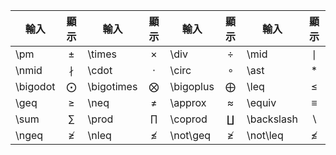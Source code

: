 
| 輸入     |    顯示    | 輸入       |     顯示     | 輸入      |    顯示     | 輸入       |     顯示     |
| -------- |:----------:| ---------- |:------------:| --------- |:-----------:| ---------- |:------------:|
| \pm      |   $\pm$    | \times     |   $\times$   | \div      |   $\div$    | \mid       |    $\mid$    |
| \nmid    |  $\nmid$   | \cdot      |   $\cdot$    | \circ     |   $\circ$   | \ast       |    $\ast$    |
| \bigodot | $\bigodot$ | \bigotimes | $\bigotimes$ | \bigoplus | $\bigoplus$ | \leq       |    $\leq$    |
| \geq     |   $\geq$   | \neq       |    $\neq$    | \approx   |  $\approx$  | \equiv     |   $\equiv$   |
| \sum     |   $\sum$   | \prod      |   $\prod$    | \coprod   |  $\coprod$  | \backslash | $\backslash$ |
| \ngeq    |  $\ngeq$   | \nleq      |   $\nleq$    | \not\geq  | $\not \geq$ | \not\leq   |  $\not\leq$  |
